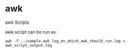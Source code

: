 # awk
awk Scripts

awk script can be run as:

```
awk -f ../sample.awk log_on_which_awk_should_run.log > awk_script_output.log
```
